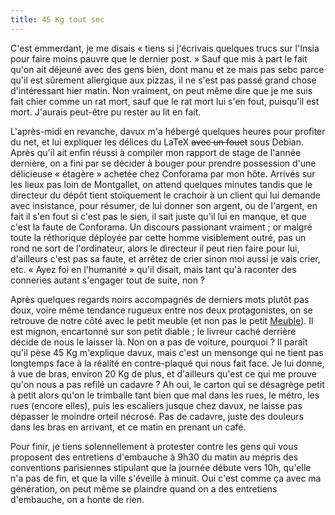 ```yaml
---
title: 45 Kg tout sec
---
```


C'est emmerdant, je me disais « tiens si j'écrivais quelques trucs sur l'Insia
pour faire moins pauvre que le dernier post. » Sauf que mis à part le fait
qu'on ait déjeuné avec des gens bien, dont manu et ze mais pas sebc parce
qu'il est sûrement allergique aux pizzas, il ne s'est pas passé grand chose
d'intéressant hier matin. Non vraiment, on peut même dire que je me suis fait
chier comme un rat mort, sauf que le rat mort lui s'en fout, puisqu'il est
mort. J'aurais peut-être pu rester au lit en fait.

L'après-midi en revanche, davux m'a hébergé quelques heures pour profiter du
net, et lui expliquer les délices du LaTeX <strike>avec un fouet</strike> sous
Debian. Après qu'il ait enfin réussi à compiler mon rapport de stage de
l'année dernière, on a fini par se décider à bouger pour prendre possession
d'une délicieuse « étagère » achetée chez Conforama par mon hôte. Arrivés sur
les lieux pas loin de Montgallet, on attend quelques minutes tandis que le
directeur du dépôt tient stoïquement le crachoir à un client qui lui demande
avec insistance, pour résumer, de lui donner son argent, ou de l'argent, en
fait il s'en fout si c'est pas le sien, il sait juste qu'il lui en manque, et
que c'est la faute de Conforama. Un discours passionant vraiment ; or malgré
toute la réthorique déployée par cette homme visiblement outré, pas un rond ne
sort de l'ordinateur, alors le directeur il peut rien faire pour lui,
d'ailleurs c'est pas sa faute, et arrêtez de crier sinon moi aussi je vais
crier, etc. « Ayez foi en l'humanité » qu'il disait, mais tant qu'à raconter
des conneries autant s'engager tout de suite, non ?

Après quelques regards noirs accompagnés de derniers mots plutôt pas doux,
voire même tendance rugueux entre nos deux protagonistes, on se retrouve de
notre côté avec le petit meuble (et non pas le petit
[Meuble](http://www.20six.fr/meuble)). Il est mignon, encartonné sur son petit
diable ; le livreur caché derrière décide de nous le laisser là. Non on a pas
de voiture, pourquoi ? Il paraît qu'il pèse 45 Kg m'explique davux, mais c'est
un mensonge qui ne tient pas longtemps face à la réalité en contre-plaqué qui
nous fait face. Je lui donne, à vue de bras, environ 20 Kg de plus, et
d'ailleurs qu'est ce qui me prouve qu'on nous a pas refilé un cadavre ? Ah
oui, le carton qui se désagrège petit à petit alors qu'on le trimballe tant
bien que mal dans les rues, le métro, les rues (encore elles), puis les
escaliers jusque chez davux, ne laisse pas dépasser le moindre orteil nécrosé.
Pas de cadavre, juste des douleurs dans les bras en arrivant, et ce matin en
prenant un café.

Pour finir, je tiens solennellement à protester contre les gens qui vous
proposent des entretiens d'embauche à 9h30 du matin au mépris des conventions
parisiennes stipulant que la journée débute vers 10h, qu'elle n'a pas de fin,
et que la ville s'éveille à minuit. Oui c'est comme ça avec ma génération, on
peut même se plaindre quand on a des entretiens d'embauche, on a honte de
rien.

